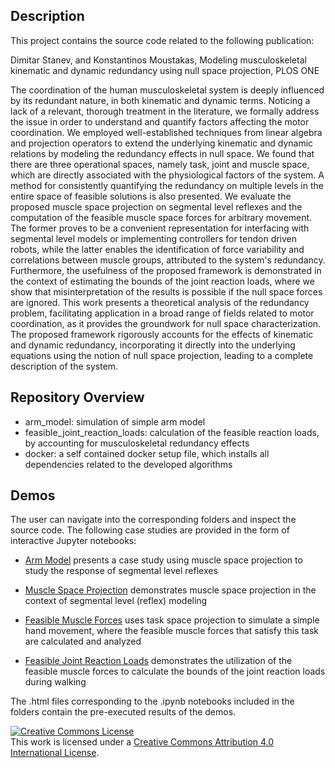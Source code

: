Description
---

This project contains the source code related to the following publication:

Dimitar Stanev, and Konstantinos Moustakas, Modeling musculoskeletal
kinematic and dynamic redundancy using null space projection, PLOS ONE

The coordination of the human musculoskeletal system is deeply influenced by its
redundant nature, in both kinematic and dynamic terms. Noticing a lack of a
relevant, thorough treatment in the literature, we formally address the issue in
order to understand and quantify factors affecting the motor coordination. We
employed well-established techniques from linear algebra and projection
operators to extend the underlying kinematic and dynamic relations by modeling
the redundancy effects in null space. We found that there are three operational
spaces, namely task, joint and muscle space, which are directly associated with
the physiological factors of the system. A method for consistently quantifying
the redundancy on multiple levels in the entire space of feasible solutions is
also presented. We evaluate the proposed muscle space projection on segmental
level reflexes and the computation of the feasible muscle space forces for
arbitrary movement. The former proves to be a convenient representation for
interfacing with segmental level models or implementing controllers for tendon
driven robots, while the latter enables the identification of force variability
and correlations between muscle groups, attributed to the system's
redundancy. Furthermore, the usefulness of the proposed framework is
demonstrated in the context of estimating the bounds of the joint reaction
loads, where we show that misinterpretation of the results is possible if the
null space forces are ignored. This work presents a theoretical analysis of the
redundancy problem, facilitating application in a broad range of fields related
to motor coordination, as it provides the groundwork for null space
characterization. The proposed framework rigorously accounts for the effects of
kinematic and dynamic redundancy, incorporating it directly into the underlying
equations using the notion of null space projection, leading to a complete
description of the system.

Repository Overview
---

- arm_model: simulation of simple arm model
- feasible_joint_reaction_loads: calculation of the feasible reaction loads, by
  accounting for musculoskeletal redundancy effects
- docker: a self contained docker setup file, which installs all dependencies
  related to the developed algorithms


Demos
---

The user can navigate into the corresponding folders and inspect the source
code. The following case studies are provided in the form of interactive Jupyter
notebooks:

- [Arm Model](arm_model/model.ipynb) presents a case study using muscle space
  projection to study the response of segmental level reflexes

- [Muscle Space Projection](arm_model/muscle_space_projection.ipynb)
  demonstrates muscle space projection in the context of segmental level
  (reflex) modeling

- [Feasible Muscle Forces](arm_model/feasible_muscle_forces.ipynb) uses
  task space projection to simulate a simple hand movement, where the feasible
  muscle forces that satisfy this task are calculated and analyzed

- [Feasible Joint Reaction Loads](feasible_joint_reaction_loads/python/feasible_joint_reaction_loads.ipynb)
  demonstrates the utilization of the feasible muscle forces to calculate the
  bounds of the joint reaction loads during walking

The .html files corresponding to the .ipynb notebooks included in the folders
contain the pre-executed results of the demos.


<a rel="license" href="http://creativecommons.org/licenses/by/4.0/"><img
alt="Creative Commons License" style="border-width:0"
src="https://i.creativecommons.org/l/by/4.0/88x31.png" /></a><br />This work is
licensed under a <a rel="license"
href="http://creativecommons.org/licenses/by/4.0/">Creative Commons Attribution
4.0 International License</a>.
